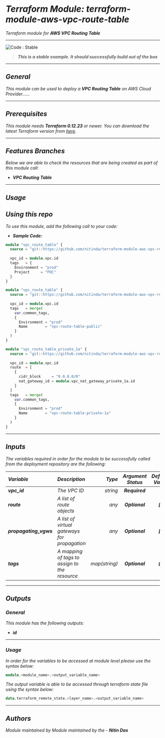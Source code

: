 # _Terraform Module: terraform-module-aws-vpc-route-table_
_Terraform module for_ **_AWS VPC Routing Table_**


<!--BEGIN STABILITY BANNER-->
---

![_Code : Stable_](https://img.shields.io/badge/Code-Stable-brightgreen?style=for-the-badge&logo=github)
> **_This is a stable example. It should successfully build out of the box_**
>

---
<!--END STABILITY BANNER-->

## _General_

_This module can be used to deploy a_ **_VPC Routing Table_** _on AWS Cloud Provider......_


---

## _Prerequisites_

_This module needs **_Terraform 0.12.23_** or newer._
_You can download the latest Terraform version from_ [_here_](https://www.terraform.io/downloads.html).



---

## _Features Branches_

_Below we are able to check the resources that are being created as part of this module call:_

- **_VPC Routing Table_**


---

## _Usage_

## _Using this repo_

_To use this module, add the following call to your code:_

- **_Sample Code:_**

```tf
module "vpc_route_table" {
  source = "git::https://github.com/nitinda/terraform-module-aws-vpc-route-table.git?ref=master"
  
  vpc_id = module.vpc.id
  tags   = {
    Environment = "prod"
    Project     = "POC"
  }
}

```

```tf
module "vpc_route_table" {
  source = "git::https://github.com/nitinda/terraform-module-aws-vpc-route-table.git?ref=master"
  
  vpc_id = module.vpc.id  
  tags   = merge(
    var.common_tags,
    {
      Environment = "prod"
      Name        = "vpc-route-table-public"
    }
  )
}

```

```tf
module "vpc_route_table_private_1a" {
  source = "git::https://github.com/nitinda/terraform-module-aws-vpc-route-table.git?ref=master"
  
  vpc_id = module.vpc.id
  route  = [
    {
      cidr_block     = "0.0.0.0/0"
      nat_gateway_id = module.vpc_nat_gateway_private_1a.id
    }
  ]
  tags   = merge(
    var.common_tags,
    {
      Environment = "prod"
      Name        = "vpc-route-table-private-1a"
    }
  )
}
```


---

## _Inputs_

_The variables required in order for the module to be successfully called from the deployment repository are the following:_

|**_Variable_** | **_Description_** | **_Type_** | **_Argument Status_** | **_Default Value_** |
|:----|:----|-----:|:---:|:---:|
| **_vpc\_id_** | _The VPC ID_ | _string_ | **_Required_** |  |
| **_route_** | _A list of route objects_ | _any_ | **_Optional_** | **_[]_** |
| **_propagating\_vgws_** | _A list of virtual gateways for propagation_ | _any_ | **_Optional_** | **_[]_** |
| **_tags_** | _A mapping of tags to assign to the resource_ | _map(string)_ | **_Optional_** | **_{}_** | 


---


## _Outputs_

### _General_

_This module has the following outputs:_

* **_id_**


---

### _Usage_

_In order for the variables to be accessed at module level please use the syntax below:_

```tf
module.<module_name>.<output_variable_name>
```


_The output variable is able to be accessed through terraform state file using the syntax below:_

```tf
data.terraform_remote_state.<layer_name>.<output_variable_name>
```

---



## _Authors_

_Module maintained by Module maintained by the -_ **_Nitin Das_**
